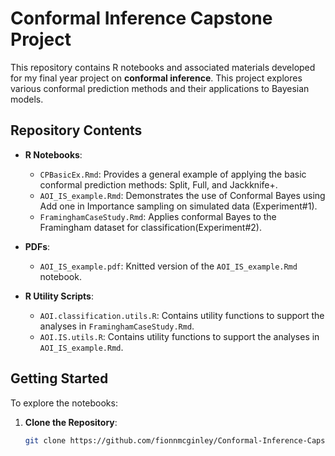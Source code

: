 # Conformal Inference Capstone Project

This repository contains R notebooks and associated materials developed for my final year project on **conformal inference**. 
This project explores various conformal prediction methods and their applications to Bayesian models.

## Repository Contents

- **R Notebooks**:
  - `CPBasicEx.Rmd`: Provides a general example of applying the basic conformal prediction methods: Split, Full, and Jackknife+.
  - `AOI_IS_example.Rmd`: Demonstrates the use of Conformal Bayes using Add one in Importance sampling on simulated data (Experiment#1).
  - `FraminghamCaseStudy.Rmd`: Applies conformal Bayes to the Framingham dataset for classification(Experiment#2).

- **PDFs**:
  - `AOI_IS_example.pdf`: Knitted version of the `AOI_IS_example.Rmd` notebook.

- **R Utility Scripts**:
  - `AOI.classification.utils.R`: Contains utility functions to support the analyses in `FraminghamCaseStudy.Rmd`.
  - `AOI.IS.utils.R`: Contains utility functions to support the analyses in `AOI_IS_example.Rmd`.

## Getting Started

To explore the notebooks:

1. **Clone the Repository**:

   ```bash
   git clone https://github.com/fionnmcginley/Conformal-Inference-Capstone-Project.git
